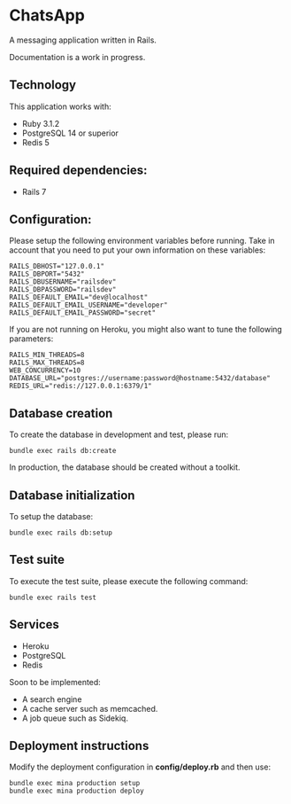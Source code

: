 # ChatsApp

A messaging application written in Rails.

Documentation is a work in progress.

## Technology

This application works with:

  * Ruby 3.1.2
  * PostgreSQL 14 or superior
  * Redis 5

## Required dependencies:

  * Rails 7

## Configuration:

Please setup the following environment variables before running. Take in account
that you need to put your own information on these variables:

```
RAILS_DBHOST="127.0.0.1"
RAILS_DBPORT="5432"
RAILS_DBUSERNAME="railsdev"
RAILS_DBPASSWORD="railsdev"
RAILS_DEFAULT_EMAIL="dev@localhost"
RAILS_DEFAULT_EMAIL_USERNAME="developer"
RAILS_DEFAULT_EMAIL_PASSWORD="secret"
```

If you are not running on Heroku, you might also want to tune the following
parameters:

```
RAILS_MIN_THREADS=8
RAILS_MAX_THREADS=8
WEB_CONCURRENCY=10
DATABASE_URL="postgres://username:password@hostname:5432/database"
REDIS_URL="redis://127.0.0.1:6379/1"
```

## Database creation

To create the database in development and test, please run:

```
bundle exec rails db:create
```

In production, the database should be created without a toolkit.

## Database initialization

To setup the database:

```
bundle exec rails db:setup
```

## Test suite

To execute the test suite, please execute the following command:

```
bundle exec rails test
```

## Services

  * Heroku
  * PostgreSQL
  * Redis

Soon to be implemented:

  * A search engine
  * A cache server such as memcached.
  * A job queue such as Sidekiq.

## Deployment instructions

Modify the deployment configuration in **config/deploy.rb** and then use:

```
bundle exec mina production setup
bundle exec mina production deploy
```
